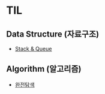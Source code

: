 # TIL

## Data Structure (자료구조)
* [Stack & Queue](data%20structure/Stack%20%26%20Queue.md)

## Algorithm (알고리즘)
* [완전탐색](algorithm/%EC%99%84%EC%A0%84%ED%83%90%EC%83%89/%EC%99%84%EC%A0%84%ED%83%90%EC%83%89.md)
